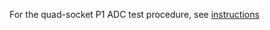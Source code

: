 For the quad-socket P1 ADC test procedure, see [instructions](20170907_protoDune_coldElecProdTest_quadADCInstructions.pdf)
